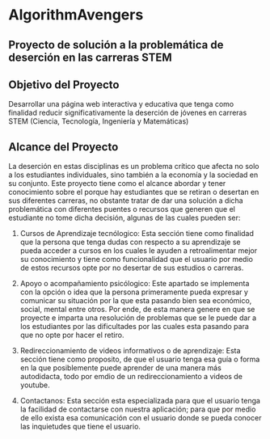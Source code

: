 # AlgorithmAvengers
## Proyecto de solución a la problemática de deserción en las carreras STEM

## Objetivo del Proyecto

Desarrollar una página web interactiva y educativa que tenga como finalidad reducir significativamente la deserción de jóvenes en carreras STEM (Ciencia, Tecnología, Ingeniería y Matemáticas)

## Alcance del Proyecto

La deserción en estas disciplinas es un problema crítico que afecta no solo a los estudiantes individuales, sino también a la economía y la sociedad en su conjunto. Este proyecto tiene como el alcance abordar y tener conocimiento sobre el porque hay estudiantes que se retiran o desertan en sus diferentes carreras, no obstante tratar de dar una solución a dicha problemática con diferentes puentes o recursos que generen que el estudiante no tome dicha decisión, algunas de las cuales pueden ser:

1. Cursos de Aprendizaje tecnólogico: Esta sección tiene como finalidad que la persona que tenga dudas con respecto a su aprendizaje se pueda acceder a cursos en los cuales le ayuden a retroalimentar mejor su conocimiento y tiene como funcionalidad que el usuario por medio de estos recursos opte por no desertar de sus estudios o carreras.

2. Apoyo o acompañamiento psicólogico: Este apartado se implementa con la opción o idea que la persona primeramente pueda expresar y comunicar su situación por la que esta pasando bien sea económico, social, mental entre otros. Por ende, de esta manera genere en que se proyecte e imparta una resolución de problemas que se le puede dar a los estudiantes por las dificultades por las cuales esta pasando para que no opte por hacer el retiro.

3. Redireccionamiento de videos informativos o de aprendizaje: Esta sección tiene como proposito, de que el usuario tenga esa guía o forma en la que posiblemente puede aprender de una manera más autodidacta, todo por emdio de un redireccionamiento a videos de youtube.

4. Contactanos: Esta sección esta especializada para que el usuario tenga la facilidad de contactarse con nuestra aplicación; para que por medio de ello exista esa comunicación con el usuario donde se pueda conocer las inquietudes que tiene el usuario.

